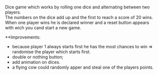 Dice game which works by rolling one dice and alternating between two players.  
The numbers on the dice add up and the first to reach a score of 20 wins.  
When one player wins he is declared winner and a reset button appears with wich you cand start a new game.


**Improvements:
* because player 1 always starts first he has the most chances to win => randomise the player which starts first.
* double or nothing button;
* add animation on dices.
* a flying cow could randomly apper and steal one of the players points.
